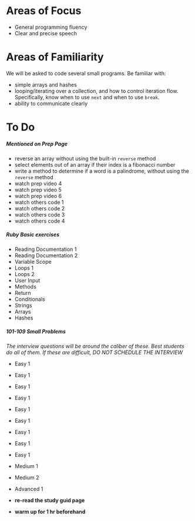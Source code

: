 # Areas of Focus
- General programming fluency
- Clear and precise speech

# Areas of Familiarity
We will be asked to code several small programs. Be familiar with:
- simple arrays and hashes
- looping/iterating over a collection, and how to control iteration flow. Specifically, know when to use `next` and when to use `break`.
- ability to communicate clearly

# To Do
##### Mentioned on Prep Page
- reverse an array without using the built-in `reverse` method
- select elements out of an array if their index is a fibonacci number
- write a method to determine if a word is a palindrome, without using the `reverse` method
- watch prep video 4
- watch prep video 5
- watch prep video 6
- watch others code 1
- watch others code 2
- watch others code 3
- watch others code 4

##### Ruby Basic exercises
- Reading Documentation 1
- Reading Documentation 2
- Variable Scope
- Loops 1
- Loops 2
- User Input
- Methods
- Return
- Conditionals
- Strings
- Arrays
- Hashes

##### 101-109 Small Problems
_The interview questions will be around the caliber of these. Best students do all of them. If these are difficult, DO NOT SCHEDULE THE INTERVIEW_
- Easy 1
- Easy 1
- Easy 1
- Easy 1
- Easy 1
- Easy 1
- Easy 1
- Easy 1
- Easy 1
- Medium 1
- Medium 2
- Advanced 1

- **re-read the study guid page**
- **warm up for 1 hr beforehand**
